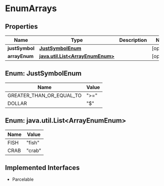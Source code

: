 

# EnumArrays


## Properties

| Name | Type | Description | Notes |
|------------ | ------------- | ------------- | -------------|
|**justSymbol** | [**JustSymbolEnum**](#JustSymbolEnum) |  |  [optional] |
|**arrayEnum** | [**java.util.List&lt;ArrayEnumEnum&gt;**](#java.util.List&lt;ArrayEnumEnum&gt;) |  |  [optional] |



## Enum: JustSymbolEnum

| Name | Value |
|---- | -----|
| GREATER_THAN_OR_EQUAL_TO | &quot;&gt;&#x3D;&quot; |
| DOLLAR | &quot;$&quot; |



## Enum: java.util.List&lt;ArrayEnumEnum&gt;

| Name | Value |
|---- | -----|
| FISH | &quot;fish&quot; |
| CRAB | &quot;crab&quot; |


## Implemented Interfaces

* Parcelable


